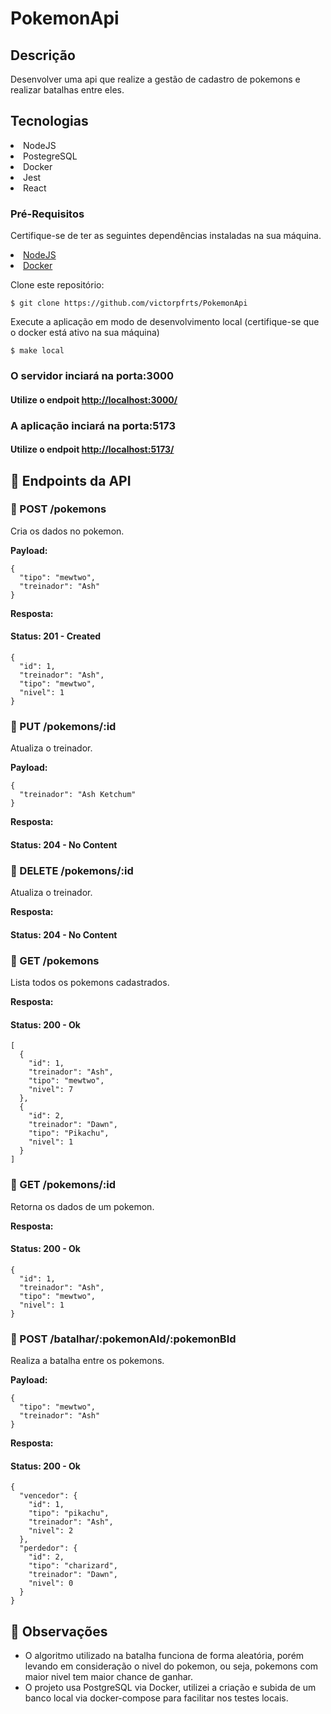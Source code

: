 <h1>PokemonApi</h1>

<h2>Descrição</h2>
<span>Desenvolver uma api que realize a gestão de cadastro de pokemons e realizar batalhas entre eles.</span>

<h2>Tecnologias</h2>
<li>NodeJS</li>
<li>PostegreSQL</li>
<li>Docker</li>
<li>Jest</li>
<li>React</li>

### Pré-Requisitos

Certifique-se de ter as seguintes dependências instaladas na sua máquina.
<li><a href="https://nodejs.org/en/downloadl">NodeJS</a></li>
<li><a href="https://www.docker.com/products/docker-desktop">Docker</a></li>

Clone este repositório:
```
$ git clone https://github.com/victorpfrts/PokemonApi
```

Execute a aplicação em modo de desenvolvimento local (certifique-se que o docker está ativo na sua máquina)
```
$ make local
```

### O servidor inciará na porta:3000 
#### Utilize o endpoit <http://localhost:3000/> 

### A aplicação inciará na porta:5173 
#### Utilize o endpoit <http://localhost:5173/>

<h2>📄 Endpoints da API</h2>

<h3>🔹 POST /pokemons</h3>
<p>Cria os dados no pokemon.</p>
<p><strong>Payload:</strong></p>
<pre><code>{
  "tipo": "mewtwo",
  "treinador": "Ash"
}
</code></pre>
<p><strong>Resposta:</strong></p>
<h4>Status: 201 - Created</h4>
<pre><code>{
  "id": 1,
  "treinador": "Ash",
  "tipo": "mewtwo",
  "nivel": 1
}
</code></pre>

<h3>🔹 PUT /pokemons/:id</h3>
<p>Atualiza o treinador.</p>
<p><strong>Payload:</strong></p>
<pre><code>{
  "treinador": "Ash Ketchum"
}
</code></pre>
<p><strong>Resposta:</strong></p>
<h4>Status: 204 - No Content</h4>

<h3>🔹 DELETE /pokemons/:id</h3>
<p>Atualiza o treinador.</p>
</code></pre>
<p><strong>Resposta:</strong></p>
<h4>Status: 204 - No Content</h4>

<h3>🔹 GET /pokemons</h3>
<p>Lista todos os pokemons cadastrados.</p>
<p><strong>Resposta:</strong></p>
<h4>Status: 200 - Ok</h4>
<pre><code>[
  {
    "id": 1,
    "treinador": "Ash",
    "tipo": "mewtwo",
    "nivel": 7
  },
  {
    "id": 2,
    "treinador": "Dawn",
    "tipo": "Pikachu",
    "nivel": 1
  }
]
</code></pre>

<h3>🔹 GET /pokemons/:id</h3>
<p>Retorna os dados de um pokemon.</p>
<p><strong>Resposta: </strong></p>
<h4>Status: 200 - Ok</h4>
<pre><code>{
  "id": 1,
  "treinador": "Ash",
  "tipo": "mewtwo",
  "nivel": 1
}
</code></pre>

<h3>🔹 POST /batalhar/:pokemonAId/:pokemonBId</h3>
<p>Realiza a batalha entre os pokemons.</p>
<p><strong>Payload:</strong></p>
<pre><code>{
  "tipo": "mewtwo",
  "treinador": "Ash"
}
</code></pre>
<p><strong>Resposta:</strong></p>
<h4>Status: 200 - Ok</h4>
<pre><code>{
  "vencedor": {
    "id": 1,
    "tipo": "pikachu",
    "treinador": "Ash",
    "nivel": 2 
  },
  "perdedor": {
    "id": 2,
    "tipo": "charizard",
    "treinador": "Dawn",
    "nivel": 0 
  }
}
</code></pre>

<h2>📝 Observações</h2>
  <ul>
    <li>O algoritmo utilizado na batalha funciona de forma aleatória, porém levando em consideração o nivel do pokemon, ou seja, pokemons com maior nivel tem maior chance de ganhar.</li>
    <li>O projeto usa PostgreSQL via Docker, utilizei a criação e subida de um banco local via docker-compose para facilitar nos testes locais.</li>
  </ul>